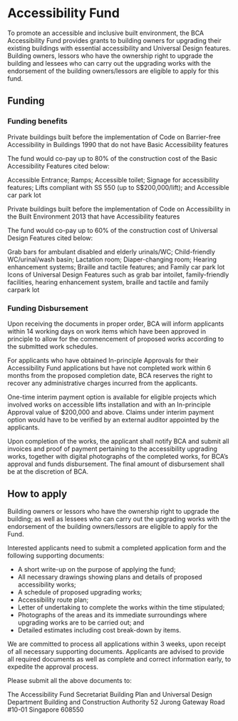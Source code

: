 # Accessibility Fund
To promote an accessible and inclusive built environment, the BCA Accessibility Fund provides grants to building owners for upgrading their existing buildings with essential accessibility and Universal Design features. Building owners, lessors who have the ownership right to upgrade the building and lessees who can carry out the upgrading works with the endorsement of the building owners/lessors are eligible to apply for this fund. 

## Funding
### Funding benefits 
Private buildings built before the implementation of Code on Barrier-free Accessibility in Buildings 1990 that do not have Basic Accessibility features

The fund would co-pay up to 80% of the construction cost of the Basic Accessibility Features cited below:

Accessible Entrance;
Ramps;
Accessible toilet;
Signage for accessibility features;
Lifts compliant with SS 550 (up to S$200,000/lift); and
Accessible car park lot

Private buildings built before the implementation of Code on Accessibility in the Built Environment 2013 that have Accessibility features

The fund would co-pay up to 60% of the construction cost of Universal Design Features cited below:

Grab bars for ambulant disabled and elderly urinals/WC;
Child-friendly WC/urinal/wash basin;
Lactation room;
Diaper-changing room;
Hearing enhancement systems;
Braille and tactile features; and
Family car park lot
Icons of Universal Design Features such as grab bar intoilet, family-friendly facilities, hearing enhancement system, braille and tactile and family carpark lot

### Funding Disbursement
Upon receiving the documents in proper order, BCA will inform applicants within 14 working days on work items which have been approved in principle to allow for the commencement of proposed works according to the submitted work schedules.

For applicants who have obtained In-principle Approvals for their Accessibility Fund applications but have not completed work within 6 months from the proposed completion date, BCA reserves the right to recover any administrative charges incurred from the applicants.

One-time interim payment option is available for eligible projects which involved works on accessible lifts installation and with an In-principle Approval value of $200,000 and above. Claims under interim payment option would have to be verified by an external auditor appointed by the applicants.

Upon completion of the works, the applicant shall notify BCA and submit all invoices and proof of payment pertaining to the accessibility upgrading works, together with digital photographs of the completed works, for BCA’s approval and funds disbursement. The final amount of disbursement shall be at the discretion of BCA.


## How to apply
Building owners or lessors who have the ownership right to upgrade the building; as well as lessees who can carry out the upgrading works with the endorsement of the building owners/lessors are eligible to apply for the Fund.

Interested applicants need to submit a completed application form and the following supporting documents:

- A short write-up on the purpose of applying the fund;
- All necessary drawings showing plans and details of proposed accessibility works;
- A schedule of proposed upgrading works;
- Accessibility route plan;
- Letter of undertaking to complete the works within the time stipulated;
- Photographs of the areas and its immediate surroundings where upgrading works are to be carried out; and
- Detailed estimates including cost break-down by items.

We are committed to process all applications within 3 weeks, upon receipt of all necessary supporting documents. Applicants are advised to provide all required documents as well as complete and correct information early, to expedite the approval process.

Please submit all the above documents to:

The Accessibility Fund Secretariat
Building Plan and Universal Design Department
Building and Construction Authority
52 Jurong Gateway Road
#10-01
Singapore 608550